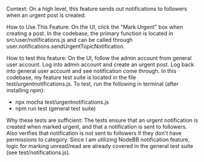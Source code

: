Context:
On a high level, this feature sends out notifications to followers when an urgent post is created. 

How to Use This Feature:
On the UI, click the "Mark Urgent" box when creating a post. In the codebase, the primary function is located in src/user/notifications.js and can be called through user.notifications.sendUrgentTopicNotification.

How to test this feature:
On the UI, follow the admin account from general user account. Log into admin account and create an urgent post. Log back into general user account and see notification come through. In this codebase, my feature test suite is located in the file test/urgentnotifications.js. To test, run the following in terminal (after installing npm):
- npx mocha test/urgentnotifications.js
- npm run test (general test suite)

Why these tests are sufficient:
The tests ensure that an urgent notification is created when marked urgent, and that a notification is sent to followers. Also verifies that notification is not sent to followers if they don't have permissions to category. Since I am utilizing NodeBB notification feature, logic for marking unread/read are already covered in the general test suite (see test/notifications.js).

